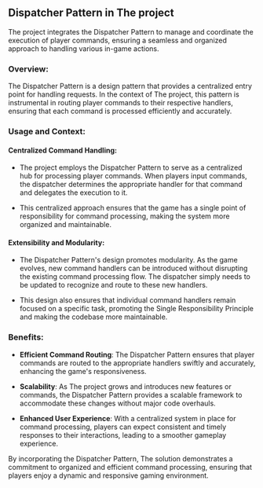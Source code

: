 ## Dispatcher Pattern in The project

The project integrates the Dispatcher Pattern to manage and coordinate the execution of player commands, ensuring a seamless and organized approach to handling various in-game actions.

### Overview:
The Dispatcher Pattern is a design pattern that provides a centralized entry point for handling requests. In the context of The project, this pattern is instrumental in routing player commands to their respective handlers, ensuring that each command is processed efficiently and accurately.

### Usage and Context:

#### Centralized Command Handling:
- The project employs the Dispatcher Pattern to serve as a centralized hub for processing player commands. When players input commands, the dispatcher determines the appropriate handler for that command and delegates the execution to it.
  
- This centralized approach ensures that the game has a single point of responsibility for command processing, making the system more organized and maintainable.

#### Extensibility and Modularity:
- The Dispatcher Pattern's design promotes modularity. As the game evolves, new command handlers can be introduced without disrupting the existing command processing flow. The dispatcher simply needs to be updated to recognize and route to these new handlers.
  
- This design also ensures that individual command handlers remain focused on a specific task, promoting the Single Responsibility Principle and making the codebase more maintainable.

### Benefits:
- **Efficient Command Routing**: The Dispatcher Pattern ensures that player commands are routed to the appropriate handlers swiftly and accurately, enhancing the game's responsiveness.
  
- **Scalability**: As The project grows and introduces new features or commands, the Dispatcher Pattern provides a scalable framework to accommodate these changes without major code overhauls.
  
- **Enhanced User Experience**: With a centralized system in place for command processing, players can expect consistent and timely responses to their interactions, leading to a smoother gameplay experience.

By incorporating the Dispatcher Pattern, The solution demonstrates a commitment to organized and efficient command processing, ensuring that players enjoy a dynamic and responsive gaming environment.
